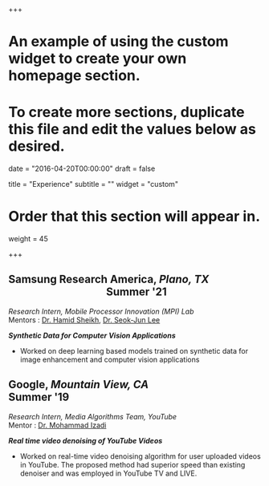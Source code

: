 +++
# An example of using the custom widget to create your own homepage section.
# To create more sections, duplicate this file and edit the values below as desired.

date = "2016-04-20T00:00:00"
draft = false

title = "Experience"
subtitle = ""
widget = "custom"

# Order that this section will appear in.
weight = 45

+++

## **Samsung Research America**, *Plano, TX* $\hspace{95pt}$ Summer '21
*Research Intern, Mobile Processor Innovation (MPI) Lab*<br/>
Mentors : [Dr. Hamid Sheikh](https://www.linkedin.com/in/hamid-sheikh-3350018), [Dr. Seok-Jun Lee](https://www.linkedin.com/in/seok-jun-lee-355916b)

***Synthetic Data for Computer Vision Applications***<br/> 

- Worked on deep learning based models trained on synthetic data for image enhancement and computer vision applications

## **Google**, *Mountain View, CA* $\hspace{95pt}$ Summer '19
*Research Intern, Media Algorithms Team, YouTube*<br/>
Mentor : [Dr. Mohammad Izadi](https://ai.google/research/people/MohammadIzadi/)

***Real time video denoising of YouTube Videos***<br/> 

- Worked on real-time video denoising algorithm for user uploaded videos in YouTube. The proposed method had superior speed than existing denoiser and was employed in YouTube TV and LIVE.
